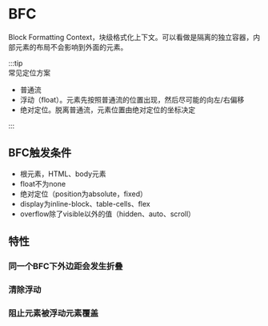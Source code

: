 # BFC

Block Formatting Context，块级格式化上下文。可以看做是隔离的独立容器，内部元素的布局不会影响到外面的元素。

:::tip  
常见定位方案

- 普通流
- 浮动（float）。元素先按照普通流的位置出现，然后尽可能的向左/右偏移
- 绝对定位。脱离普通流，元素位置由绝对定位的坐标决定

:::

## BFC触发条件

- 根元素，HTML、body元素
- float不为none
- 绝对定位（position为absolute，fixed）
- display为inline-block、table-cells、flex
- overflow除了visible以外的值（hidden、auto、scroll）

## 特性

### 同一个BFC下外边距会发生折叠

### 清除浮动

### 阻止元素被浮动元素覆盖
